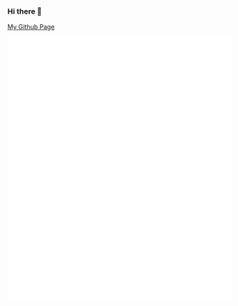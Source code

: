 ### Hi there 👋

[My Github Page](https://zhangkai803.github.io/)

![](https://raw.githubusercontent.com/zhangkai803/github-stats/master/generated/overview.svg#gh-dark-mode-only)
![](https://raw.githubusercontent.com/zhangkai803/github-stats/master/generated/languages.svg#gh-dark-mode-only)

<!--
**zhangkai803/zhangkai803** is a ✨ _special_ ✨ repository because its `README.md` (this file) appears on your GitHub profile.

Here are some ideas to get you started:

- 🔭 I’m currently working on ...
- 🌱 I’m currently learning ...
- 👯 I’m looking to collaborate on ...
- 🤔 I’m looking for help with ...
- 💬 Ask me about ...
- 📫 How to reach me: ...
- 😄 Pronouns: ...
- ⚡ Fun fact: ...
-->
